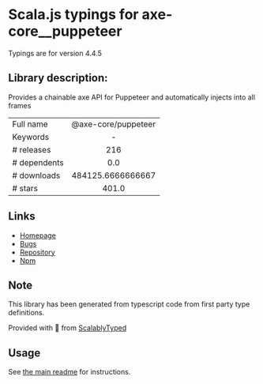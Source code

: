 
# Scala.js typings for axe-core__puppeteer

Typings are for version 4.4.5

## Library description:
Provides a chainable axe API for Puppeteer and automatically injects into all frames

|                    |                 |
| ------------------ | :-------------: |
| Full name          | @axe-core/puppeteer |
| Keywords           | - |
| # releases         | 216 |
| # dependents       | 0.0 |
| # downloads        | 484125.6666666667 |
| # stars            | 401.0 |

## Links
- [Homepage](https://github.com/dequelabs/axe-core-npm#readme)
- [Bugs](https://github.com/dequelabs/axe-core-npm/issues)
- [Repository](https://github.com/dequelabs/axe-core-npm)
- [Npm](https://www.npmjs.com/package/%40axe-core%2Fpuppeteer)
    


## Note
This library has been generated from typescript code from first party type definitions.

Provided with :purple_heart: from [ScalablyTyped](https://github.com/oyvindberg/ScalablyTyped)

## Usage
See [the main readme](../../readme.md) for instructions.


